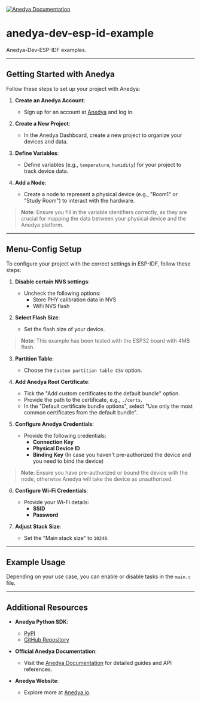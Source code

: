 [![Anedya Documentation](https://img.shields.io/badge/Anedya-Documentation-blue?style=for-the-badge)](https://docs.anedya.io?utm_source=github&utm_medium=link&utm_campaign=github-examples&utm_content=esp32-idf)

# anedya-dev-esp-id-example


Anedya-Dev-ESP-IDF examples.

--- 

## Getting Started with Anedya

Follow these steps to set up your project with Anedya:

1. **Create an Anedya Account**:
   - Sign up for an account at [Anedya](https://anedya.io) and log in.

2. **Create a New Project**:
   - In the Anedya Dashboard, create a new project to organize your devices and data.

3. **Define Variables**:
   - Define variables (e.g., `temperature`, `humidity`) for your project to track device data.

4. **Add a Node**:
   - Create a node to represent a physical device (e.g., "Room1" or "Study Room") to interact with the hardware.

> **Note**: Ensure you fill in the variable identifiers correctly, as they are crucial for mapping the data between your physical device and the Anedya platform.

---

## Menu-Config Setup

To configure your project with the correct settings in ESP-IDF, follow these steps:

1. **Disable certain NVS settings**:
   - Uncheck the following options:
     - Store PHY calibration data in NVS
     - WiFi NVS flash

2. **Select Flash Size**:
   - Set the flash size of your device.

> **Note**: This example has been tested with the ESP32 board with 4MB flash.

3. **Partition Table**:
   - Choose the `Custom partition table CSV` option.

4. **Add Anedya Root Certificate**:
   - Tick the "Add custom certificates to the default bundle" option.
   - Provide the path to the certificate, e.g., `./certs`.
   - In the "Default certificate bundle options", select "Use only the most common certificates from the default bundle".

5. **Configure Anedya Credentials**:
   - Provide the following credentials:
     - **Connection Key**
     - **Physical Device ID**
     - **Binding Key** (In case you haven't pre-authorized the device and you need to bind the device)

> **Note**: Ensure you have pre-authorized or bound the device with the node, otherwise Anedya will take the device as unauthorized.

6. **Configure Wi-Fi Credentials**:
   - Provide your Wi-Fi details:
     - **SSID**
     - **Password**

7. **Adjust Stack Size**:
   - Set the "Main stack size" to `10240`.

---

## Example Usage

Depending on your use case, you can enable or disable tasks in the `main.c` file.

---

## Additional Resources

- **Anedya Python SDK**:
   - [PyPI](https://pypi.org/project/anedya-dev-sdk/)
   - [GitHub Repository](https://github.com/anedyaio/anedya-dev-sdk-python)

- **Official Anedya Documentation**:  
   - Visit the [Anedya Documentation](https://docs.anedya.io) for detailed guides and API references.

- **Anedya Website**:
   - Explore more at [Anedya.io](https://anedya.io/?utm_source=github&utm_medium=link&utm_campaign=github-examples&utm_content=esp32_quectel).
